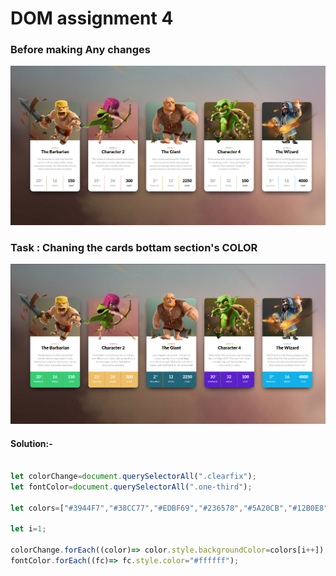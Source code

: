 # DOM assignment 4

### Before making Any changes

![image](./assets/mainPage.png)

### Task : Chaning the cards bottam section's COLOR

![image](./assets/finalOutput.png)

#### Solution:- 

```javascript

let colorChange=document.querySelectorAll(".clearfix");
let fontColor=document.querySelectorAll(".one-third");

let colors=["#3944F7","#38CC77","#EDBF69","#236578","#5A20CB","#12B0E8"];

let i=1;

colorChange.forEach((color)=> color.style.backgroundColor=colors[i++]);
fontColor.forEach((fc)=> fc.style.color="#ffffff");

```